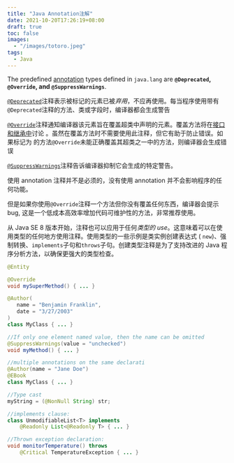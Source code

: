 ```yaml
---
title: "Java Annotation注解"
date: 2021-10-20T17:26:19+08:00
draft: true
toc: false
images:
  - "/images/totoro.jpeg"
tags: 
  - Java
---
```


The predefined [annotation](https://docs.oracle.com/javase/tutorial/java/annotations/index.html) types defined in `java.lang` are **`@Deprecated`, `@Override`, and `@SuppressWarnings`**.

[`@Deprecated`](https://docs.oracle.com/javase/8/docs/api/java/lang/Deprecated.html)注释表示被标记的元素已被*弃用*，不应再使用。每当程序使用带有`@Deprecated`注释的方法、类或字段时，编译器都会生成警告

[`@Override`](https://docs.oracle.com/javase/8/docs/api/java/lang/Override.html)注释通知编译器该元素旨在覆盖超类中声明的元素。覆盖方法将在[接口和继承中](https://docs.oracle.com/javase/tutorial/java/IandI/index.html)讨论 。虽然在覆盖方法时不需要使用此注释，但它有助于防止错误。如果标记为 的方法`@Override`未能正确覆盖其超类之一中的方法，则编译器会生成错误

[`@SuppressWarnings`](https://docs.oracle.com/javase/8/docs/api/java/lang/SuppressWarnings.html)注释告诉编译器抑制它会生成的特定警告。

使用 annotation 注释并不是必须的，没有使用 annotation 并不会影响程序的任何功能。

但是如果你使用`@Override`注释一个方法但你没有覆盖任何东西，编译器会提示bug, 这是一个低成本高效率增加代码可维护性的方法，非常推荐使用。

从 Java SE 8 版本开始，注释也可以应用于任何*类型的 use*。这意味着可以在使用类型的任何地方使用注释。使用类型的一些示例是类实例创建表达式 ( `new`)、强制转换、`implements`子句和`throws`子句。创建类型注释是为了支持改进的 Java 程序分析方法，以确保更强大的类型检查。

```java
@Entity

@Override
void mySuperMethod() { ... }

@Author(
   name = "Benjamin Franklin",
   date = "3/27/2003"
)
class MyClass { ... }

//If only one element named value, then the name can be omitted
@SuppressWarnings(value = "unchecked")
void myMethod() { ... }

//multiple annotations on the same declarati
@Author(name = "Jane Doe")
@EBook
class MyClass { ... }

//Type cast
myString = (@NonNull String) str;

//implements clause:
class UnmodifiableList<T> implements
    @Readonly List<@Readonly T> { ... }

//Thrown exception declaration:
void monitorTemperature() throws
    @Critical TemperatureException { ... }

```

